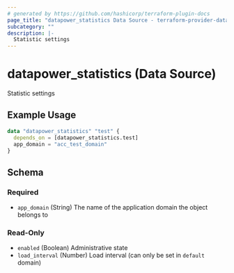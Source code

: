 ```yaml
---
# generated by https://github.com/hashicorp/terraform-plugin-docs
page_title: "datapower_statistics Data Source - terraform-provider-datapower"
subcategory: ""
description: |-
  Statistic settings
---
```


# datapower_statistics (Data Source)

Statistic settings

## Example Usage

```terraform
data "datapower_statistics" "test" {
  depends_on = [datapower_statistics.test]
  app_domain = "acc_test_domain"
}
```

<!-- schema generated by tfplugindocs -->
## Schema

### Required

- `app_domain` (String) The name of the application domain the object belongs to

### Read-Only

- `enabled` (Boolean) Administrative state
- `load_interval` (Number) Load interval (can only be set in `default` domain)
